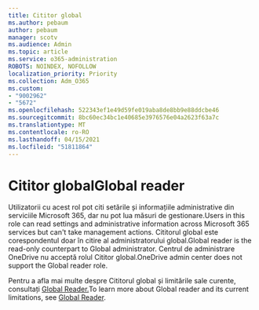 ```yaml
---
title: Cititor global
ms.author: pebaum
author: pebaum
manager: scotv
ms.audience: Admin
ms.topic: article
ms.service: o365-administration
ROBOTS: NOINDEX, NOFOLLOW
localization_priority: Priority
ms.collection: Adm_O365
ms.custom:
- "9002962"
- "5672"
ms.openlocfilehash: 522343ef1e49d59fe019aba8de8bb9e88ddcbe46
ms.sourcegitcommit: 8bc60ec34bc1e40685e3976576e04a2623f63a7c
ms.translationtype: MT
ms.contentlocale: ro-RO
ms.lasthandoff: 04/15/2021
ms.locfileid: "51811864"
---
```

# <a name="global-reader"></a><span data-ttu-id="b571f-102">Cititor global</span><span class="sxs-lookup"><span data-stu-id="b571f-102">Global reader</span></span>

<span data-ttu-id="b571f-103">Utilizatorii cu acest rol pot citi setările și informațiile administrative din serviciile Microsoft 365, dar nu pot lua măsuri de gestionare.</span><span class="sxs-lookup"><span data-stu-id="b571f-103">Users in this role can read settings and administrative information across Microsoft 365 services but can't take management actions.</span></span> <span data-ttu-id="b571f-104">Cititorul global este corespondentul doar în citire al administratorului global.</span><span class="sxs-lookup"><span data-stu-id="b571f-104">Global reader is the read-only counterpart to Global administrator.</span></span>
<span data-ttu-id="b571f-105">Centrul de administrare OneDrive nu acceptă rolul Cititor global.</span><span class="sxs-lookup"><span data-stu-id="b571f-105">OneDrive admin center does not support the Global reader role.</span></span>

<span data-ttu-id="b571f-106">Pentru a afla mai multe despre Cititorul global și limitările sale curente, consultați [Global Reader.](https://docs.microsoft.com/azure/active-directory/users-groups-roles/directory-assign-admin-roles#global-reader)</span><span class="sxs-lookup"><span data-stu-id="b571f-106">To learn more about Global reader and its current limitations, see [Global Reader](https://docs.microsoft.com/azure/active-directory/users-groups-roles/directory-assign-admin-roles#global-reader).</span></span>
